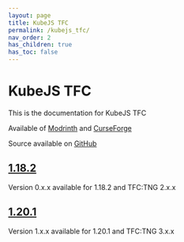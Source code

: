 ```yaml
---
layout: page
title: KubeJS TFC
permalink: /kubejs_tfc/
nav_order: 2
has_children: true
has_toc: false
---
```


# KubeJS TFC

This is the documentation for KubeJS TFC

Available of [Modrinth](https://modrinth.com/mod/kubejs-tfc) and [CurseForge](https://legacy.curseforge.com/minecraft/mc-mods/kubejs-tfc)

Source available on [GitHub](https://github.com/Notenoughmail/KubeJS-TFC)

## [1.18.2](1.18.2/)

Version 0.x.x available for 1.18.2 and TFC:TNG 2.x.x

## [1.20.1](1.20.1/)

Version 1.x.x available for 1.20.1 and TFC:TNG 3.x.x
